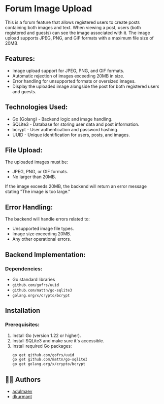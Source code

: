 # Forum Image Upload

This is a forum feature that allows registered users to create posts containing both images and text. When viewing a post, users (both registered and guests) can see the image associated with it. The image upload supports JPEG, PNG, and GIF formats with a maximum file size of 20MB. 

## Features:
- Image upload support for JPEG, PNG, and GIF formats.
- Automatic rejection of images exceeding 20MB in size.
- Error handling for unsupported formats or oversized images.
- Display the uploaded image alongside the post for both registered users and guests.

## Technologies Used:
- Go (Golang) - Backend logic and image handling.
- SQLite3 - Database for storing user data and post information.
- bcrypt - User authentication and password hashing.
- UUID - Unique identification for users, posts, and images.

## File Upload:
The uploaded images must be:
- JPEG, PNG, or GIF formats.
- No larger than 20MB.
  
If the image exceeds 20MB, the backend will return an error message stating "The image is too large."

## Error Handling:
The backend will handle errors related to:
- Unsupported image file types.
- Image size exceeding 20MB.
- Any other operational errors.

## Backend Implementation:

### Dependencies:
- Go standard libraries
- `github.com/gofrs/uuid`
- `github.com/mattn/go-sqlite3`
- `golang.org/x/crypto/bcrypt`



## Installation

### Prerequisites:
1. Install Go (version 1.22 or higher).
2. Install SQLite3 and make sure it's accessible.
3. Install required Go packages:
   ```bash
   go get github.com/gofrs/uuid
   go get github.com/mattn/go-sqlite3
   go get golang.org/x/crypto/bcrypt


## 👨‍💻 Authors
- [adulmaev](https://01.alem.school/git/adulmaev)
- [dkurmant](https://01.alem.school/git/dkurmant)
